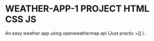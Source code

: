 # WEATHER-APP-1 PROJECT HTML CSS JS
An easy weather app using openweathermap api (Just practic =]] ).

